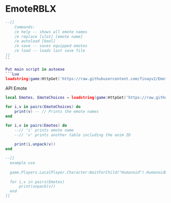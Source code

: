 # EmoteRBLX

```lua
--[[
    Commands:
    /e help -- shows all emote names
    /e replace [slot] [emote name]
    /e autoload [bool]
    /e save -- saves equipped emotes
    /e load -- loads last save file
]]
``

Put main script in autoexe
```Lua
loadstring(game:HttpGet('https://raw.githubusercontent.com/finayv2/EmoteRBLX/main/Main.lua'))();
```

API Emote
```Lua
local Emotes, EmoteChoices = loadstring(game:HttpGet('https://raw.githubusercontent.com/finayv2/EmoteRBLX/main/Emotes.lua'))();

for i,v in pairs(EmoteChoices) do
    print(v) -- // Prints the emote names
end

for i,v in pairs(Emotes) do
    --// 'i' prints emote name 
    --// 'v' prints another table including the anim ID
    
    print(i,unpack(v))
end

--[[
  example use
  
  game.Players.LocalPlayer.Character:WaitForChild("Humanoid").HumanoidDescription:SetEmotes(Emotes)
  
  for i,v in pairs(Emotes)
      print(unpack(v))
  end
]]

```

